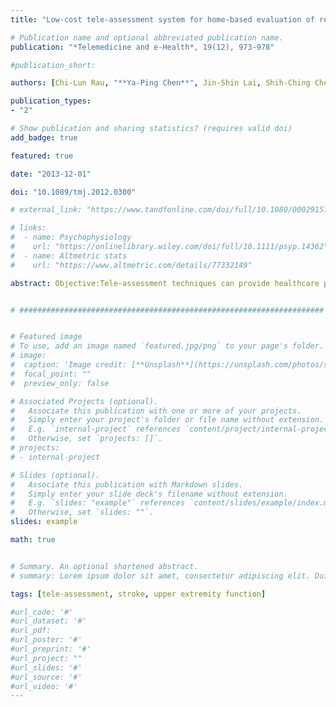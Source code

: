 ```yaml
---
title: "Low-cost tele-assessment system for home-based evaluation of reaching ability following stroke"

# Publication name and optional abbreviated publication name.
publication: "*Telemedicine and e-Health*, 19(12), 973-978"

#publication_short: 

authors: [Chi-Lun Rau, "**Ya-Ping Chen**", Jin-Shin Lai, Shih-Ching Chen, Te-Son Kuo, Fu-Shan Jaw, Jer-Junn Luh]

publication_types:
- "2"

# Show publication and sharing statistics? (requires valid doi)
add_badge: true

featured: true

date: "2013-12-01"

doi: "10.1089/tmj.2012.0300"

# external_link: "https://www.tandfonline.com/doi/full/10.1080/00029157.2016.1225252"

# links: 
#  - name: Psychophysiology
#    url: "https://onlinelibrary.wiley.com/doi/full/10.1111/psyp.14362"
#  - name: Altmetric stats
#    url: "https://www.altmetric.com/details/77332149"

abstract: Objective:Tele-assessment techniques can provide healthcare professionals with easily accessible information regarding patients' clinical progress. Recently, kinematic analysis systems have been used to assess rehabilitative outcomes in stroke patients. Kinematic systems, however, are not compatible with tele-assessment. The objective of our study was to develop a tele-assessment system for acquiring kinematic data of forward reaching movements in stroke patients, with an emphasis on cost-effectiveness, portability, and ease of use.Materials and Methods:We selected four healthy control participants and eight hemiplegic stroke patients for our study. The stroke patients were classified as Brunnstrom stage III, stage IV, or stage V. Our tele-assessment system used two three-axes accelerometers, a potentiometer, a multifunctional data acquisition card, and two computers. A standardized kinematic system was applied simultaneously to validate the measurements recorded by our tele-assessment system during five repetitions of forward reaching movements.Results:The correlation coefficients of the reaching displacement, velocity, and acceleration measurements obtained using our tele-assessment system and the standardized kinematic system were 0.956, 0.896, and 0.727, respectively. Differences in the maximum reaching distance and the maximum reaching velocity of forward reaching movements were observed among the study groups. There were no significant differences in the time required to complete the testing session among the study groups.Conclusions:Our tele-assessment system is valid for the evaluation of upper-extremity reaching ability in stroke patients. Further research is needed to investigate the feasibility of the use of the tele-assessment system in patients' homes.


# ####################################################################


# Featured image
# To use, add an image named `featured.jpg/png` to your page's folder. 
# image:
#  caption: 'Image credit: [**Unsplash**](https://unsplash.com/photos/s9CC2SKySJM)'
#  focal_point: ""
#  preview_only: false

# Associated Projects (optional).
#   Associate this publication with one or more of your projects.
#   Simply enter your project's folder or file name without extension.
#   E.g. `internal-project` references `content/project/internal-project/index.md`.
#   Otherwise, set `projects: []`.
# projects:
# - internal-project

# Slides (optional).
#   Associate this publication with Markdown slides.
#   Simply enter your slide deck's filename without extension.
#   E.g. `slides: "example"` references `content/slides/example/index.md`.
#   Otherwise, set `slides: ""`.
slides: example

math: true


# Summary. An optional shortened abstract.
# summary: Lorem ipsum dolor sit amet, consectetur adipiscing elit. Duis posuere tellus ac convallis placerat. Proin tincidunt magna sed ex sollicitudin condimentum.

tags: [tele-assessment, stroke, upper extremity function]

#url_code: '#'
#url_dataset: '#'
#url_pdf: 
#url_poster: '#'
#url_preprint: '#'
#url_project: ""
#url_slides: '#'
#url_source: '#'
#url_video: '#'
---
```

